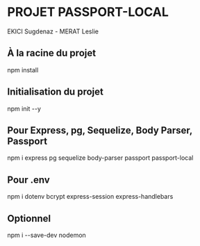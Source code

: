 # PROJET PASSPORT-LOCAL

EKICI Sugdenaz - MERAT Leslie

## À la racine du projet
npm install

## Initialisation du projet
npm init --y

## Pour Express, pg, Sequelize, Body Parser, Passport
npm i express pg sequelize body-parser passport passport-local

## Pour .env
npm i dotenv bcrypt express-session express-handlebars

## Optionnel
npm i --save-dev nodemon
